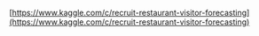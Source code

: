 [https://www.kaggle.com/c/recruit-restaurant-visitor-forecasting](https://www.kaggle.com/c/recruit-restaurant-visitor-forecasting)